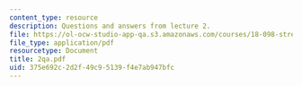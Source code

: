 ```yaml
---
content_type: resource
description: Questions and answers from lecture 2.
file: https://ol-ocw-studio-app-qa.s3.amazonaws.com/courses/18-098-street-fighting-mathematics-january-iap-2008/375e692c2d2f49c95139f4e7ab947bfc_2qa.pdf
file_type: application/pdf
resourcetype: Document
title: 2qa.pdf
uid: 375e692c-2d2f-49c9-5139-f4e7ab947bfc
---
```

